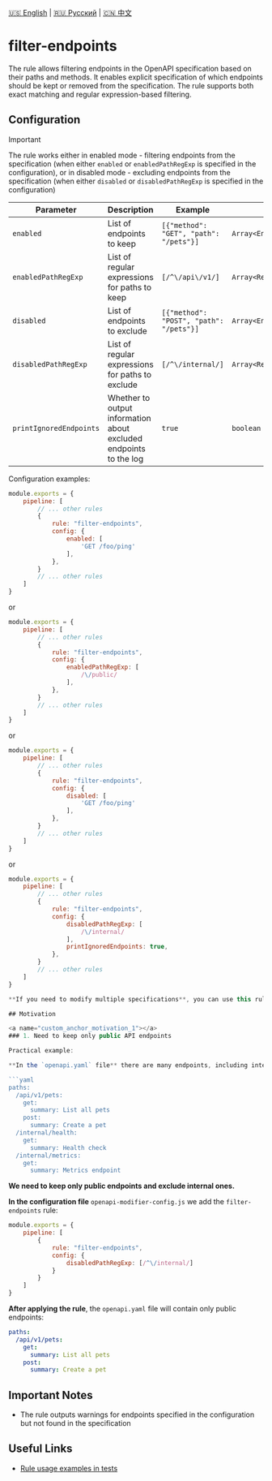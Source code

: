 [🇺🇸 English](./README.md) | [🇷🇺 Русский](./README-ru.md)  | [🇨🇳 中文](./README-zh.md)

# filter-endpoints

The rule allows filtering endpoints in the OpenAPI specification based on their paths and methods. It enables explicit specification of which endpoints should be kept or removed from the specification. The rule supports both exact matching and regular expression-based filtering.



## Configuration

> [!IMPORTANT]  
> The rule works either in enabled mode - filtering endpoints from the specification (when either `enabled` or `enabledPathRegExp` is specified in the configuration), or in disabled mode - excluding endpoints from the specification (when either `disabled` or `disabledPathRegExp` is specified in the configuration)

| Parameter             | Description                                                                                                                                                                               | Example                | Typing          | Default         |
|----------------------|----------------------------------------------------------------------------------------------------------------------------------------------------------------------------------------|-----------------------|-----------------|-----------------|
| `enabled`            | List of endpoints to keep | `[{"method": "GET", "path": "/pets"}]` | `Array<EndpointDescriptor>` | - |
| `enabledPathRegExp`  | List of regular expressions for paths to keep | `[/^\/api\/v1/]` | `Array<RegExp>` | - |
| `disabled`           | List of endpoints to exclude | `[{"method": "POST", "path": "/pets"}]` | `Array<EndpointDescriptor>` | - |
| `disabledPathRegExp` | List of regular expressions for paths to exclude | `[/^\/internal/]` | `Array<RegExp>` | - |
| `printIgnoredEndpoints` | Whether to output information about excluded endpoints to the log | `true` | `boolean` | `false` |

Configuration examples:

```js
module.exports = {
    pipeline: [
        // ... other rules
        {
            rule: "filter-endpoints",
            config: {
                enabled: [
                    'GET /foo/ping'
                ],
            },
        }
        // ... other rules
    ]
}
```

or

```js
module.exports = {
    pipeline: [
        // ... other rules
        {
            rule: "filter-endpoints",
            config: {
                enabledPathRegExp: [
                    /\/public/
                ],
            },
        }
        // ... other rules
    ]
}
```

or

```js
module.exports = {
    pipeline: [
        // ... other rules
        {
            rule: "filter-endpoints",
            config: {
                disabled: [
                    'GET /foo/ping'
                ],
            },
        }
        // ... other rules
    ]
}
```

or

```js
module.exports = {
    pipeline: [
        // ... other rules
        {
            rule: "filter-endpoints",
            config: {
                disabledPathRegExp: [
                    /\/internal/
                ],
                printIgnoredEndpoints: true,
            },
        }
        // ... other rules
    ]
}

**If you need to modify multiple specifications**, you can use this rule multiple times in the overall configuration pipeline.

## Motivation

<a name="custom_anchor_motivation_1"></a>
### 1. Need to keep only public API endpoints

Practical example:

**In the `openapi.yaml` file** there are many endpoints, including internal ones:

```yaml
paths:
  /api/v1/pets:
    get:
      summary: List all pets
    post:
      summary: Create a pet
  /internal/health:
    get:
      summary: Health check
  /internal/metrics:
    get:
      summary: Metrics endpoint
```

**We need to keep only public endpoints and exclude internal ones.**

**In the configuration file** `openapi-modifier-config.js` we add the `filter-endpoints` rule:

```js
module.exports = {
    pipeline: [
        {
            rule: "filter-endpoints",
            config: {
                disabledPathRegExp: [/^\/internal/]
            }
        }
    ]
}
```

**After applying the rule**, the `openapi.yaml` file will contain only public endpoints:

```yaml
paths:
  /api/v1/pets:
    get:
      summary: List all pets
    post:
      summary: Create a pet
```

## Important Notes

- The rule outputs warnings for endpoints specified in the configuration but not found in the specification

## Useful Links

- [Rule usage examples in tests](./index.test.ts)  
 